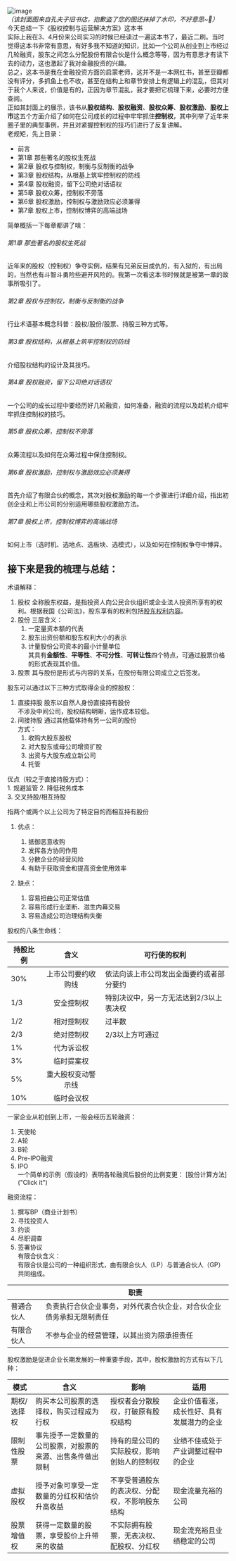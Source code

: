 ![image](./imag/stockOwnership.png "The cover of the book")    
*（该封面图来自孔夫子旧书店，抱歉盗了您的图还抹掉了水印，不好意思~:grimacing:）*    
今天总结一下《股权控制与运营解决方案》这本书    
实际上我在3、4月份来公司实习的时候已经读过一遍这本书了，最近二刷。当时觉得这本书非常有意思，有好多我不知道的知识，比如一个公司从创业到上市经过几轮融资，股东之间怎么分配股份有限合伙是什么概念等等，因为有意思才有读下去的动力，这也激起了我对金融投资的兴趣。    
总之，这本书是我在金融投资方面的启蒙老师，这并不是一本网红书，甚至豆瓣都没有评分，多抓鱼上也不收，甚至在结构上和章节安排上有逻辑上的混乱，但其对于我个人来说，价值是有的，正因为章节混乱，我才要把它梳理下来，必要时方便查阅。    
正如其封面上的展示，该书从**股权结构**、**股权融资**、**股权众筹**、**股权激励**、**股权上市**这五个方面介绍了如何在公司成长的过程中牢牢抓住**控制权**，其中列举了近年来圈子里的典型事例，并且对紧握控制权的技巧们进行了反复讲解。    
老规矩，先上目录：    
* 前言
* 第1章 那些著名的股权生死战
* 第2章 股权与控制权，制衡与反制衡的战争
* 第3章 股权结构，从根基上筑牢控制权的防线
* 第4章 股权融资，留下公司绝对话语权
* 第5章 股权众筹，控制权不旁落
* 第6章 股权激励，控制权与激励效应必须兼得
* 第7章 股权上市，控制权博弈的高端战场

简单概括一下每章都讲了啥：   
###### 第1章 那些著名的股权生死战    
近年来的股权（控制权）争夺实例，结果有兄弟反目成仇的，有入狱的，有出局的，当然也有斗智斗勇险些避开风险的。我第一次看这本书时候就是被第一章的故事所吸引了。    
###### 第2章 股权与控制权，制衡与反制衡的战争    
行业术语基本概念科普：股权/股份/股票、持股三种方式等。    
###### 第3章 股权结构，从根基上筑牢控制权的防线    
介绍股权结构的设计及其技巧。    
###### 第4章 股权融资，留下公司绝对话语权    
一个公司的成长过程中要经历好几轮融资，如何准备，融资的流程以及趁机介绍牢牢抓住控制权的技巧。    
###### 第5章 股权众筹，控制权不旁落    
众筹流程以及如何在众筹过程中保住控制权。    
###### 第6章 股权激励，控制权与激励效应必须兼得    
首先介绍了有限合伙的概念，其次对股权激励的每一个步骤进行详细介绍，指出初创企业和上市公司的分别适用哪些股权激励方法。    
###### 第7章 股权上市，控制权博弈的高端战场    
如何上市（选时机、选地点、选板块、选模式），以及如何在控制权争夺中博弈。    

接下来是我的梳理与总结： 
-----------   
术语解释：    
1. 股权
全称股东权益，是指投资人向公民合伙组织或企业法人投资所享有的权利。根据我国《公司法》，股东享有的权利包括[股东权利内容]( "表格链接")。
2. 股份
三层含义：    
    1. 一定量资本额的代表
    2. 股东出资份额和股东权利大小的表示
    3. 计量股份公司资本的最小计量单位    
其具有**金额性**、**平等性**、**不可分性**、**可转让性**四个特点，可通过股票价格的形式表现其价值。    
3. 股票
其与股份是形式与内容的关系，在股份有限公司成立之后签发。   

股东可以通过以下三种方式取得企业的控股权：    
1. 直接持股
股东以自然人身份直接持有股份    
不涉及中间公司，股权结构明晰，运作成本较低。    
2. 间接持股
通过其他载体持有另一公司的股份    
方式：    
    1. 收购大股东股权
    2. 对大股东或母公司增资扩股
    3. 出资与大股东成立新公司
    4. 托管    
    
优点（较之于直接持股方式）：    
    1. 规避监管
    2. 降低税务成本    
    3. 交叉持股/相互持股    
    
指两个或两个以上公司为了特定目的而相互持有股份    
1. 优点：    
    1. 抵御恶意收购
    2. 发挥各方协同作用
    3. 分散企业的经营风险
    4. 有助于获取资金和提高资金使用效率    
    
2. 缺点：    
    1. 容易扭曲公司正常估值
    2. 容易形成行业垄断、滋生内幕交易
    3. 容易造成公司治理结构失衡    
    
股权的八条生命线：    

|持股比例|含义|可行使的权利|
|----|:-----------------:|------|
|30% |上市公司要约收购线|依法向该上市公司发出全面要约或者部分要约|
|1/3 |安全控制权|特别决议中，另一方无法达到2/3以上表决权|
|1/2 |相对控制权|过半数|
|2/3 |绝对控制权|2/3以上方可通过|
|1%  |代为诉讼权| |
|3%  |临时提案权| |
|5%  |重大股权变动警示线| |
|10% |临时会议权| |

一家企业从初创到上市，一般会经历五轮融资：    
1. 天使轮
2. A轮
3. B轮
4. Pre-IPO融资
5. IPO    
一个简单的示例（假设的）表明各轮融资后股份的比例变更： [股份计算方法]("Click it")    

融资流程：    
1. 撰写BP（商业计划书）
2. 寻找投资人
3. 约谈
4. 尽职调查
5. 签署协议    
有限合伙含义：    
有限合伙是公司的一种组织形式，由有限合伙人（LP）与普通合伙人（GP）共同组成。  

| |职责|
|-------------|------------|
|普通合伙人    |负责执行合伙企业事务，对外代表合伙企业，对合伙企业债务承担无限制责任|
|有限合伙人    |不参与企业的经营管理，以其出资为限承担责任|    

股权激励是促进企业长期发展的一种重要手段，其中，股权激励的方式有以下几种：    

|模式|含义|影响|适用|
|-----|------|--------|----|
|期权/选择权|购买本公司股票的选择权，购买过程成为行权|授权者会分散股权，打破原有股权结构|企业价值看涨，成长性好、具有发展潜力的企业|
|限制性股票|事先授予一定数量的公司股票，对股票的来源、出售条件做出限制|持有的是公司的实际股权，影响创始人的控制权|业绩不佳或处于产业调整过程中的企业|
|虚拟股权|授予对象可享受一定数量的分红权和估价升高收益|不享受普通股东的表决权、分配权，不影响股东结构|现金流量充裕的公司|
|股票增值权|获得一定数量的股票，享受股价上升带来的收益|不实际拥有股票，无表决权、配股权、分红权|现金流充裕且业绩稳定的公司|
